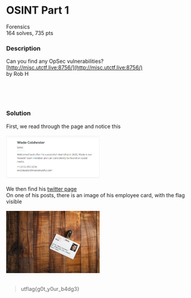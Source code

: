 # OSINT Part 1

Forensics<br/>
164 solves, 735 pts<br/>

### Description
Can you find any OpSec vulnerabilities?<br/>
[http://misc.utctf.live:8756/](http://misc.utctf.live:8756/)<br/>
by Rob H

<br/><br/><br/>

### Solution
First, we read through the page and notice this<br/><br/>
<img src="./Assets/osint1_wade.PNG" width="50%" height="50%"><br/><br/>
We then find his [twitter page](https://twitter.com/ColdwaterWade)<br/>
On one of his posts, there is an image of his employee card, with the flag visible<br/><br/>
<img src="./Assets/wadeflag.jpg" width="50%" height="50%"><br/>
<br/>
> utflag{g0t_y0ur_b4dg3}

